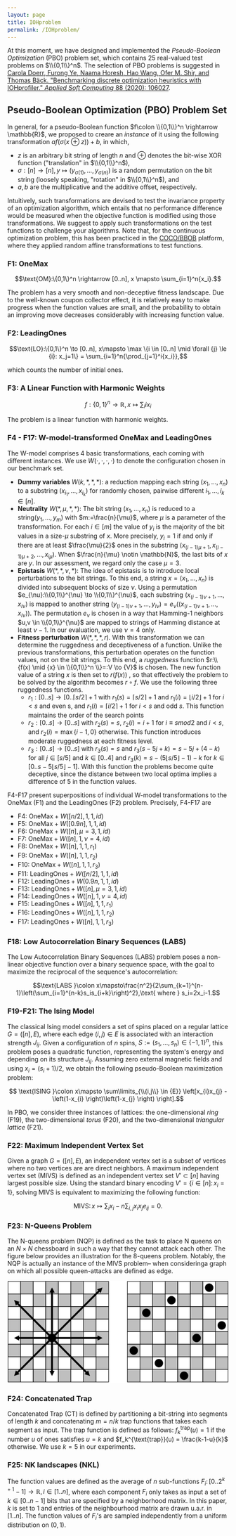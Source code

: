 ```yaml
---
layout: page
title: IOHproblem
permalink: /IOHproblem/
--- 
```


At this moment, we have designed and implemented the _Pseudo-Boolean Optimization_ (PBO) problem set, which contains 25 real-valued test problems on $\\{0,1\\}^n$. The selection of PBO problems is suggested in
[Carola Doerr, Furong Ye, Naama Horesh, Hao Wang, Ofer M. Shir, and Thomas Bäck. "Benchmarking discrete optimization heuristics with IOHprofiler." _Applied Soft Computing_ 88 (2020): 106027](https://doi.org/10.1145/3319619.3326810).

## Pseudo-Boolean Optimization (PBO) Problem Set

In general, for a pseudo-Boolean function $f\colon \\{0,1\\}^n \rightarrow \mathbb{R}$, we proposed to creare an _instance_ of it using the following transformation $af(\sigma(x \oplus z)) + b$, in which,

* $z$ is an arbitrary bit string of length $n$ and $\oplus$ denotes the bit-wise XOR function ("translation" in $\\{0,1\\}^n$),
* $\sigma:[n] \to [n], y \mapsto (y_{\sigma(1)},\ldots,y_{\sigma(n)})$ is a random permutation on the bit string (loosely speaking, "rotation" in $\\{0,1\\}^n$), and
* $a,b$ are the multiplicative and the additive offset, respectively.
  
Intuitively, such transformations are devised to test the invariance property of an optimization algorithm,
which entails that no performance difference would be measured when the objective function is modified using those
transformations. We suggest to apply such transformations on the test functions to challenge your algorithms.
Note that, for the continuous optimization problem, this has been practiced in the [COCO/BBOB](http://coco.lri.fr/COCOdoc/bbo_experiment.html) platform, where they applied random affine transformations to test functions.
<!-- Practically, for the PBO problem set, _instance 1_ in **IOHexperimenter** is the basic instance of each problem. For other instances the $\oplus$ and $\sigma$ transformations are separated. More precisely, instances 2-50 are obtained from instance 1 by a \"$\oplus z$\" rotation with a randomly chosen $z \in \{0,1\}^n$, and random fitness offsets $a\in [\frac{1}{5},5]$, $b \in [-1000,1000]$. For instances 51-100 there is no \"$\oplus z$\" rotation, but the strings are permuted by a randomly chosen $\sigma$ and the ranges for the random fitness offset are chosen as for instances 2-6. For each function and each dimension the values of $z$, $\sigma$, $a$, and $b$ are fixed per each instance, but different functions of the same dimensions may have different $z$ and $\sigma$ transformations. -->

<!-- Description of problems of PBO suite is below. To add new test problems or create new benchmark suite, please follow the [Section 4.4](/IOHexperimenter/extension/). -->

### F1: OneMax

$$\text{OM}:\{0,1\}^n \rightarrow [0..n], x \mapsto \sum_{i=1}^n{x_i}.$$

The problem has a very smooth and non-deceptive fitness landscape. Due to the well-known coupon collector effect, it is relatively easy to make progress when the function values are small, and the probability to obtain an improving move decreases considerably with increasing function value.

### F2: LeadingOnes

$$\text{LO}:\{0,1\}^n \to [0..n], x\mapsto \max \{i \in [0..n] \mid \forall {j} \le {i}: x_j=1\} = \sum_{i=1}^n{\prod_{j=1}^i{x_i}},$$

which counts the number of initial ones.

### F3: A Linear Function with Harmonic Weights

$$f:\{0,1\}^n \to \mathbb{R}, x \mapsto \sum_{i} i x_i$$

The problem is a linear function with harmonic weights.

### F4 - F17: W-model-transformed OneMax and LeadingOnes

The W-model comprises 4 basic transformations, each coming with different instances. We use $W(\cdot,\cdot,\cdot,\cdot)$ to denote the configuration chosen in our benchmark set.

* **Dummy variables** $W(k,\ast,\ast,\ast)$: a reduction mapping each string $(x_1, \ldots, x_n)$ to a substring $(x_{i_1}, \ldots, x_{i_k})$ for randomly chosen, pairwise different $i_1,\ldots, i_k \in [n]$.
* **Neutrality** $W(\ast,\mu,\ast,\ast)$: The bit string $(x_1,\ldots,x_n)$ is reduced to a string$(y_1,\ldots,y_m)$ with $m:=\frac{n}{\mu}$, where $\mu$ is a parameter of the transformation. For each $i \in [m]$ the value of $y_i$ is the majority of the bit values in a size-$\mu$ substring of $x$. More precisely, $y_i=1$ if and only if there are at least $\frac{\mu}{2}$ ones in the substring $(x_{(i-1)\mu+1},x_{(i-1)\mu+2},\ldots,x_{i\mu})$. When $\frac{n}{\mu} \notin \mathbb{N}$, the last bits of $x$ are $y$. In our assessment, we regard only the case $\mu=3$.
* **Epistasis** $W(\ast,\ast,\nu,\ast)$: The idea of epistasis is to introduce local perturbations to the bit strings. To this end, a string $x=(x_1,\ldots,x_n)$ is divided into subsequent blocks of size $\nu$. Using a permutation $e_{\nu}:\\{0,1\\}^{\nu} \to \\{0,1\\}^{\nu}$, each substring $(x_{(i-1)\nu+1},\ldots,x_{i\nu})$ is mapped to another string $(y_{(i-1)\nu+1},\ldots,y_{i\nu})=e_{\nu}((x_{(i-1)\nu+1},\ldots,x_{i\nu}))$. The permutation $e_{\nu}$ is chosen in a way that Hamming-1 neighbors $u,v \in \\{0,1\\}^{\nu}$ are mapped to strings of Hamming distance at least $\nu-1$. In our evaluation, we use $\nu=4$ only.
* **Fitness perturbation** $W(\ast,\ast,\ast,r)$. With this transformation we can determine the ruggedness and deceptiveness of a function. Unlike the previous transformations, this perturbation operates on the function values, not on the bit strings. To this end, a *ruggedness* function $r:\\{f(x) \mid {x} \in \\{0,1\\}^n \\}=:V \to {V}$ is chosen. The new function value of a string $x$ is then set to $r(f(x))$ , so that effectively the problem to be solved by the algorithm becomes $r \circ f$. We use the following three ruggedness functions.
  * $r_1:[0..s] \to [0..\lceil{s/2}\rceil+1$ with $r_1(s)= \lceil {s/2} \rceil +1$ and $r_1(i)=\lfloor {i/2} \rfloor+1$ for $i<s$ and even s, and $r_1(i)=\lceil {i/2} \rceil+1$ for $i<s$ and odd $s$. This function maintains the order of the search points
  * $r_2:[0..s] \to [0..s]$ with $r_2(s)=s$, $r_2(i)=i+1$ for $i \equiv {s  { mod }  2}$ and $i<s$, and $r_2(i)=\max\{i-1,0\}$ otherwise. This function introduces moderate ruggedness at each fitness level.
  * $r_3:[0..s] \to [0..s]$ with $r_3(s)=s$ and $r_3(s-5j+k)=s-5j+(4-k)$ for all $j \in {[s/5]}$ and $k {\in} [0..4]$ and $r_3(k)=s - (5\lfloor {s/5} \rfloor - 1 )- k$ for $k \in [0..s - 5\lfloor {s/5} \rfloor -1]$. With this function the problems become quite deceptive, since the distance between two local optima implies a difference of $5$ in the function values.

F4-F17 present superpositions of individual W-model transformations to the OneMax (F1) and the LeadingOnes (F2) problem. Precisely, F4-F17 are

* F4: $\text{OneMax} + W([n/2],1,1,id)$
* F5: $\text{OneMax} + W([0.9n],1,1,id)$
* F6: $\text{OneMax} + W([n],\mu=3,1,id)$
* F7: $\text{OneMax} + W([n],1,\nu=4,id)$
* F8: $\text{OneMax} + W([n],1,1,r_1)$
* F9: $\text{OneMax} + W([n],1,1,r_2)$
* F10: $\text{OneMax} + W([n],1,1,r_3)$
* F11: $\text{LeadingOnes} + W([n/2],1,1,id)$
* F12: $\text{LeadingOnes} + W(0.9n,1,1,id)$
* F13: $\text{LeadingOnes} + W([n],\mu=3,1,id)$
* F14: $\text{LeadingOnes} + W([n],1,\nu=4,id)$
* F15: $\text{LeadingOnes} + W([n],1,1,r_1)$
* F16: $\text{LeadingOnes} + W([n],1,1,r_2)$
* F17: $\text{LeadingOnes} + W([n],1,1,r_3)$

### F18: Low Autocorrelation Binary Sequences (LABS)

The Low Autocorrelation Binary Sequences (LABS) problem poses a non-linear objective function over a binary sequence space, with the goal to maximize the reciprocal of the sequence's autocorrelation:

$$\text{LABS }\colon x\mapsto\frac{n^2}{2\sum_{k=1}^{n-1}\left(\sum_{i=1}^{n-k}s_is_{i+k}\right)^2},\text{ where } s_i=2x_i-1.$$

### F19-F21: The Ising Model

The classical Ising model considers a set of spins placed on a regular lattice $G=([n],E)$, where each edge $(i,j) \in {E}$ is associated with an interaction strength $J_{ij}$. Given a configuration of $n$ spins, $S:=\left(s_1,\ldots,s_n\right)\in\{-1,1\}^n$, this problem poses a quadratic function, representing the system's energy and depending on its structure $J_{ij}$. Assuming zero external magnetic fields and using $x_i = (s_i + 1)/2$, we obtain the following pseudo-Boolean maximization problem:

$$ \text{ISING }\colon x\mapsto \sum\limits_{\\{i,j\\} \in {E}} \left[x_{i}x_{j} - \left(1-x_{i} \right)\left(1-x_{j} \right) \right].$$

In PBO, we consider three instances of lattices: the one-dimensional _ring_ (F19), the two-dimensional _torus_ (F20), and the two-dimensional _triangular lattice_ (F21).

### F22: Maximum Independent Vertex Set

Given a graph $G=([n],E)$, an independent vertex set is a subset of vertices where no two vertices are  are direct neighbors. A maximum independent vertex set (MIVS) is defined as an independent vertex set $V' \subset [n]$ having largest possible size. Using the standard binary encoding $V' =\{i \in[n] \colon x_i = 1\}$, solving MIVS is equivalent to maximizing the following function:

$$\text{MIVS}\colon x\mapsto \sum_i x_i - n\sum_{i,j} x_i x_j e_{ij} = 0.$$

### F23: N-Queens Problem

The N-queens problem (NQP) is defined as the task to place N queens on an ${N}\times{N}$ chessboard in such a way that they cannot attack each other. The figure below provides an illustration for the 8-queens problem. Notably, the NQP is actually an instance  of the  MIVS  problem– when consideringa graph on which all possible queen-attacks are defined as edge.

<center><img src="/assets/fig/8QP.png"/></center>

### F24: Concatenated Trap

Concatenated Trap (CT) is defined by partitioning a bit-string into segments of length $k$ and concatenating $m=n/k$ trap functions that takes each segment as input. The trap function is defined as follows: $f_k^{\text{trap}}(u) = 1$ if the number $u$ of ones satisfies $u = k$ and $f_k^{\text{trap}}(u) = \frac{k-1-u}{k}$ otherwise. We use $k=5$ in our experiments.

### F25: NK landscapes (NKL)

The function values are defined as the average of $n$ sub-functions $F_i \colon [0..2^{k+1}-1] \rightarrow \mathbb{R}, i \in [1..n]$, where each component $F_i$ only takes as input a set of $k \in [0..n-1]$ bits that are specified by a neighborhood matrix. In this paper, $k$ is set to $1$ and entries of the neighbourhood matrix are drawn u.a.r. in $[1..n]$. The function values of $F_i$'s are sampled independently from a uniform distribution on $(0, 1)$.
